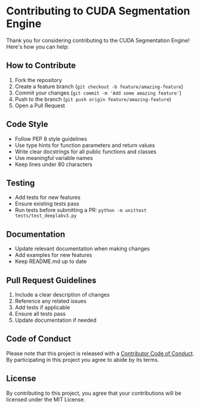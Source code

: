 # Contributing to CUDA Segmentation Engine

Thank you for considering contributing to the CUDA Segmentation Engine! Here's how you can help:

## How to Contribute

1. Fork the repository
2. Create a feature branch (`git checkout -b feature/amazing-feature`)
3. Commit your changes (`git commit -m 'Add some amazing feature'`)
4. Push to the branch (`git push origin feature/amazing-feature`)
5. Open a Pull Request

## Code Style

- Follow PEP 8 style guidelines
- Use type hints for function parameters and return values
- Write clear docstrings for all public functions and classes
- Use meaningful variable names
- Keep lines under 80 characters

## Testing

- Add tests for new features
- Ensure existing tests pass
- Run tests before submitting a PR: `python -m unittest tests/test_deeplabv3.py`

## Documentation

- Update relevant documentation when making changes
- Add examples for new features
- Keep README.md up to date

## Pull Request Guidelines

1. Include a clear description of changes
2. Reference any related issues
3. Add tests if applicable
4. Ensure all tests pass
5. Update documentation if needed

## Code of Conduct

Please note that this project is released with a [Contributor Code of Conduct](CODE_OF_CONDUCT.md). By participating in this project you agree to abide by its terms.

## License

By contributing to this project, you agree that your contributions will be licensed under the MIT License.
